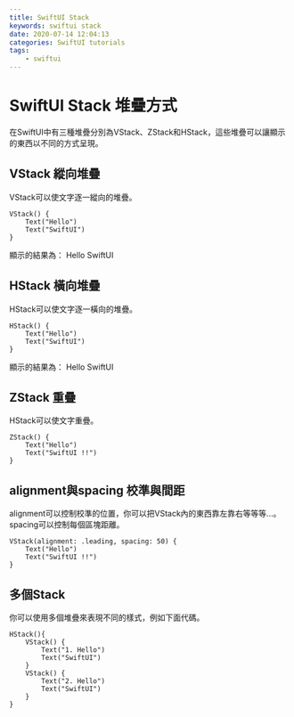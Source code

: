 ```yaml
---
title: SwiftUI Stack
keywords: swiftui stack
date: 2020-07-14 12:04:13
categories: SwiftUI tutorials
tags:
    - swiftui
---
```

# SwiftUI Stack 堆疊方式
在SwiftUI中有三種堆疊分別為VStack、ZStack和HStack，這些堆疊可以讓顯示的東西以不同的方式呈現。
<!-- more -->
## VStack 縱向堆疊
VStack可以使文字逐一縱向的堆疊。
```
VStack() {
    Text("Hello")
    Text("SwiftUI")
}
```
顯示的結果為：
Hello
SwiftUI

## HStack 橫向堆疊
HStack可以使文字逐一橫向的堆疊。
```
HStack() {
    Text("Hello")
    Text("SwiftUI")
}
```
顯示的結果為：
Hello SwiftUI

## ZStack 重疊
HStack可以使文字重疊。
```
ZStack() {
    Text("Hello")
    Text("SwiftUI !!")
}
```

## alignment與spacing 校準與間距
alignment可以控制校準的位置，你可以把VStack內的東西靠左靠右等等等...。spacing可以控制每個區塊距離。
```
VStack(alignment: .leading, spacing: 50) {
    Text("Hello")
    Text("SwiftUI !!")
}
```

## 多個Stack
你可以使用多個堆疊來表現不同的樣式，例如下面代碼。

```
HStack(){
    VStack() {
        Text("1. Hello")
        Text("SwiftUI")
    }
    VStack() {
        Text("2. Hello")
        Text("SwiftUI")
    }
}
```